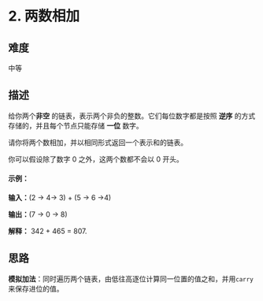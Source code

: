 # 2. 两数相加
## 难度
中等
## 描述
给你两个**非空** 的链表，表示两个非负的整数。它们每位数字都是按照 **逆序** 的方式存储的，并且每个节点只能存储 **一位** 数字。  

请你将两个数相加，并以相同形式返回一个表示和的链表。  

你可以假设除了数字 0 之外，这两个数都不会以 0 开头。  

#### 示例：
**输入：**(2 -> 4-> 3) + (5 -> 6 ->4)  

**输出：**(7 -> 0 -> 8)  

**解释：** 342 + 465 = 807.  

## 思路
**模拟加法**：同时遍历两个链表，由低往高逐位计算同一位置的值之和，并用`carry`来保存进位的值。
